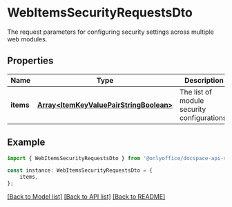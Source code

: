 # WebItemsSecurityRequestsDto

The request parameters for configuring security settings across multiple web modules.

## Properties

Name | Type | Description | Notes
------------ | ------------- | ------------- | -------------
**items** | [**Array&lt;ItemKeyValuePairStringBoolean&gt;**](ItemKeyValuePairStringBoolean.md) | The list of module security configurations. | [optional] [default to undefined]

## Example

```typescript
import { WebItemsSecurityRequestsDto } from '@onlyoffice/docspace-api-sdk';

const instance: WebItemsSecurityRequestsDto = {
    items,
};
```

[[Back to Model list]](../README.md#documentation-for-models) [[Back to API list]](../README.md#documentation-for-api-endpoints) [[Back to README]](../README.md)
